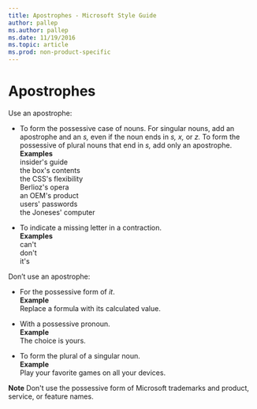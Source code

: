 ```yaml
---
title: Apostrophes - Microsoft Style Guide
author: pallep
ms.author: pallep
ms.date: 11/19/2016
ms.topic: article
ms.prod: non-product-specific
---
```


# Apostrophes

Use an apostrophe:

  - To form the possessive case of nouns. For singular nouns, add an apostrophe and an *s,* even if the noun ends in *s, x,* or *z.* To form the possessive of plural nouns that end in *s,* add only an apostrophe.  
    **Examples**  
    insider's guide   
    the box's contents  
    the CSS's flexibility   
    Berlioz's opera  
    an OEM's product   
    users' passwords   
    the Joneses' computer  
    
  - To indicate a missing letter in a contraction.  
    **Examples**  
    can't   
    don't  
    it's

Don’t use an apostrophe:

  - For the possessive form of *it*.  
    **Example** <br />Replace a formula with its calculated value.  
    
  - With a possessive pronoun.  
    **Example** <br />The choice is yours.  
    
  - To form the plural of a singular noun.  
    **Example** <br />Play your favorite games on all your devices.

**Note**  Don't use the possessive form of Microsoft trademarks and product, service, or feature names.
